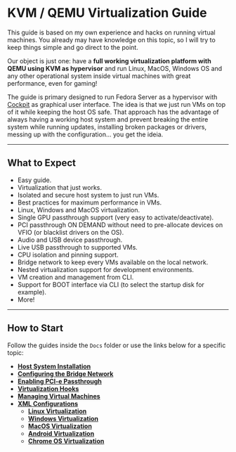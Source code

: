 # KVM / QEMU Virtualization Guide

This guide is based on my own experience and hacks on running virtual machines. You already may have knowledge on this topic, so I will try to keep things simple and go direct to the point.

Our object is just one: have a **full working virtualization platform with QEMU using KVM as hypervisor** and run Linux, MacOS, Windows OS and any other operational system inside virtual machines with great performance, even for gaming!

The guide is primary designed to run Fedora Server as a hypervisor with [Cockpit](https://cockpit-project.org/) as graphical user interface. The idea is that we just run VMs on top of it while keeping the host OS safe. That approach has the advantage of always having a working host system and prevent breaking the entire system while running updates, installing broken packages or drivers, messing up with the configuration... you get the ideia.

----

## What to Expect

- Easy guide.
- Virtualization that just works.
- Isolated and secure host system to just run VMs.
- Best practices for maximum performance in VMs.
- Linux, Windows and MacOS virtualization.
- Single GPU passthrough support (very easy to activate/deactivate).
- PCI passthrough ON DEMAND without need to pre-allocate devices on VFIO (or blacklist drivers on the OS).
- Audio and USB device passthrough.
- Live USB passthrough to supported VMs.
- CPU isolation and pinning support.
- Bridge network to keep every VMs available on the local network.
- Nested virtualization support for development environments.
- VM creation and management from CLI.
- Support for BOOT interface via CLI (to select the startup disk for example).
- More!

----

## How to Start

Follow the guides inside the ```Docs``` folder or use the links below for a specific topic:

- **[Host System Installation](Docs/0%20-%20Installation.md)**
- **[Configuring the Bridge Network](Docs/1%20-%20Bridge%20Network.md)**
- **[Enabling PCI-e Passthrough](Docs/2%20-%20PCI-e%20Passthrough.md)**
- **[Virtualization Hooks](Docs/3%20-%20Virtualization%20Hooks.md)**
- **[Managing Virtual Machines](Docs/4%20-%20Management.md)**
- **[XML Configurations](Docs/5%20-%20XML%20Configurations.md)**
  - **[Linux Virtualization](Docs/5.1%20-%20Linux.md)**
  - **[Windows Virtualization](Docs/5.2%20-%20Windows.md)**
  - **[MacOS Virtualization](Docs/5.3%20-%20MacOS.md)**
  - **[Android Virtualization](Docs/5.4%20-%20Android.md)**
  - **[Chrome OS Virtualization](Docs/5.5%20-%20Chrome%20OS.md)**
